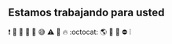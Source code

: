 
## Estamos trabajando para usted 

:exclamation:
:construction_worker:
:hammer:
:office:
:triangular_flag_on_post:
:sweat_smile:
:warning:
:running:
:fire:
:octocat:
:earth_americas:
:floppy_disk:
:construction:
:no_entry:
:grey_exclamation:
